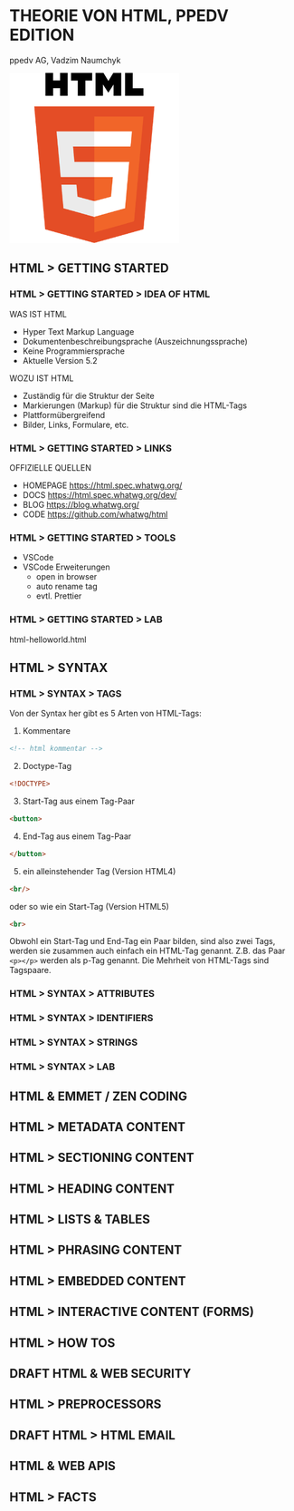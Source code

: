# THEORIE VON HTML, PPEDV EDITION
<!-- Kommentare übergehen nicht in die PDF-Datei -->
<!--
PFLEGEN DIESER FOLIEN
* Überschriften vereinheitlichen (check 06.01.2020)
* draft-Folien und Abschnitte ausblenden
* Folien mit viel Code in Demos übernehmen
* in Demos übernommenen Folien mit #demo versehen
* Folien auf Englisch übersetzen
* Folien mit weniger als 5 Zeilen Text mit anderen Folien vereinen
* LABS einbinden
* Code-Bilder als Text umschreiben
* ???, !!! und #todo abarbeiten
* Tabellen vereinheitlichen (Folie mit Tabelle im Folienmaster anlegen?)
 -->

ppedv AG, Vadzim Naumchyk

<!-- ![html-logo](html-images/html-logo.png) -->

<img src="html-images/html-logo.png" alt="html-logo" height="300"/>

## HTML > GETTING STARTED

### HTML > GETTING STARTED > IDEA OF HTML

WAS IST HTML

- Hyper Text Markup Language
- Dokumentenbeschreibungsprache (Auszeichnungssprache)
- Keine Programmiersprache
- Aktuelle Version 5.2    <!-- #checkForUpdates -->

WOZU IST HTML

- Zuständig für die Struktur der Seite
- Markierungen (Markup) für die Struktur sind die HTML-Tags
- Plattformübergreifend
- Bilder, Links, Formulare, etc.

<!--
IN-COURSE REMARKS
Hypertext ist ein Text, der nicht linear sein muss (not constrained to be linear).
Hypertext ist ein Text, der Links zu anderen Texten enthält.
HyperMedia ist ein Hypertext, der auch Grafiken, Videos oder Klänge enthalten kann (not constrained to be text).
Hypertext und HyperMedia sind Konzepte, keine Produkte.
https://de.wikipedia.org/wiki/Hypertext

---------------------------------------------------------
PREPARATION REMARKS
checkForUpdates
 -->

### HTML > GETTING STARTED > LINKS

OFFIZIELLE QUELLEN

- HOMEPAGE <https://html.spec.whatwg.org/>
- DOCS <https://html.spec.whatwg.org/dev/>
- BLOG <https://blog.whatwg.org/>
- CODE <https://github.com/whatwg/html>

<!--
IN-COURSE REMARKS
Html5test: zeigt wie gut mein Browser HTML5 unterstützt.
Validator: Überprüft das Markup (HTML, XHTML, ...) von Webdokumenten.

http://html5test.com
http://validator.w3.org/
https://html.spec.whatwg.org/multipage/ (HTML Living Standard)
https://www.w3.org/html/
https://validator.w3.org/
Überprüfen, ob die Webseite stabil gebaut ist
Grammatikkenner

http://html5test.com/
Was kann welcher Browser

http://csszengarden.com/
Für CSS Beispiele

---------------------------------------------------------
PREPARATION REMARKS
*todo in die notes übernehmen
 -->

### HTML > GETTING STARTED > TOOLS

- VSCode
- VSCode Erweiterungen
  - open in browser
  - auto rename tag
  - evtl. Prettier

<!--
IN-COURSE REMARKS

---------------------------------------------------------
PREPARATION REMARKS

??? auto complete tag benennt die schließenden Tags nicht um
(evtl auch auto complete tag und auto close tag)

Prettier löscht beim Formatieren die leeren Zeilen
default Formatter - vscode.html

klicken auf install, dann reload

??? css formatter - was macht diese Erweiterung ?
??? was ist default oder built-in formatter für css, html und js ?
 -->

### HTML > GETTING STARTED > LAB

html-helloworld.html

<!--
IN-COURSE REMARKS
html-helloworld.html wird später zu index.html. Deswegen nur das einbauen, was später auch gebraucht wird. Alles andere, was man am Anfang zeigen möchte, in der der Datei html-syntax.html zeigen.

Ein erstes HTML5-Dokument
<!DOCTYPE html>
    <head>
        <meta charset="utf-8">
        <title>HTML</title>
    </head>
    <h1>Ich bin ein HTML5-Dokument</h1>
    <p class=beispiel>  Hallo!
    <p>
        Ich bin ein HTML5-Dokument!

---------------------------------------------------------
PREPARATION REMARKS

 -->

## HTML > SYNTAX

### HTML > SYNTAX > TAGS

Von der Syntax her gibt es 5 Arten von HTML-Tags:

1. Kommentare

```html
<!-- html kommentar -->
```

2. Doctype-Tag

```html
<!DOCTYPE>
```

3. Start-Tag aus einem Tag-Paar

```html
<button>
```

4. End-Tag aus einem Tag-Paar

```html
</button>
```

5. ein alleinstehender Tag (Version HTML4)

```html
<br/>
```

oder so wie ein Start-Tag (Version HTML5)

```html
<br>
```

Obwohl ein Start-Tag und End-Tag ein Paar bilden, sind also zwei Tags, werden sie zusammen auch einfach ein HTML-Tag genannt. Z.B. das Paar `<p></p>` werden als p-Tag genannt. Die Mehrheit von HTML-Tags sind Tagspaare.

### HTML > SYNTAX > ATTRIBUTES

### HTML > SYNTAX > IDENTIFIERS

### HTML > SYNTAX > STRINGS

### HTML > SYNTAX > LAB

## HTML & EMMET / ZEN CODING

## HTML > METADATA CONTENT

## HTML > SECTIONING CONTENT

## HTML > HEADING CONTENT

## HTML > LISTS & TABLES

## HTML > PHRASING CONTENT

## HTML > EMBEDDED CONTENT

## HTML > INTERACTIVE CONTENT (FORMS)

## HTML > HOW TOS

## DRAFT HTML & WEB SECURITY

## HTML > PREPROCESSORS

## DRAFT HTML > HTML EMAIL

## HTML & WEB APIS

## HTML > FACTS
